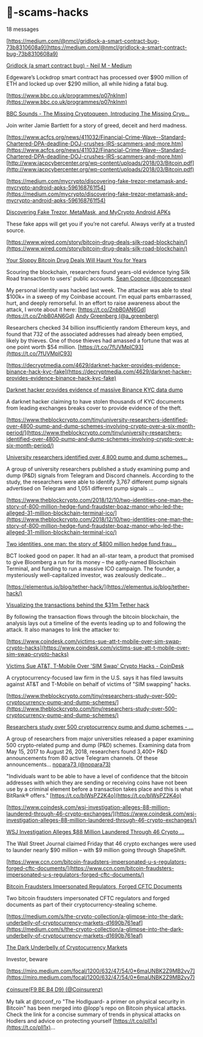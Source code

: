 # 📍-scams-hacks



18 messages



[https://medium.com/@nmcl/gridlock-a-smart-contract-bug-73b8310608a9](https://medium.com/@nmcl/gridlock-a-smart-contract-bug-73b8310608a9)

[Gridlock (a smart contract bug) - Neil M - Medium](https://medium.com/@nmcl/gridlock-a-smart-contract-bug-73b8310608a9)

Edgeware’s Lockdrop smart contract has processed over $900 million of ETH and locked up over $290 million, all while hiding a fatal bug.



[https://www.bbc.co.uk/programmes/p07nklnm](https://www.bbc.co.uk/programmes/p07nklnm)

[BBC Sounds - The Missing Cryptoqueen, Introducing The Missing Cryp...](https://www.bbc.co.uk/programmes/p07nklnm)

Join writer Jamie Bartlett for a story of greed, deceit and herd madness.

[https://www.acfcs.org/news/411032/Financial-Crime-Wave--Standard-Chartered-DPA-deadline-DOJ-crushes-IRS-scammers-and-more.htm](https://www.acfcs.org/news/411032/Financial-Crime-Wave--Standard-Chartered-DPA-deadline-DOJ-crushes-IRS-scammers-and-more.htm) [http://www.iacpcybercenter.org/wp-content/uploads/2018/03/Bitcoin.pdf](http://www.iacpcybercenter.org/wp-content/uploads/2018/03/Bitcoin.pdf)

[https://medium.com/mycrypto/discovering-fake-trezor-metamask-and-mycrypto-android-apks-596168761f54](https://medium.com/mycrypto/discovering-fake-trezor-metamask-and-mycrypto-android-apks-596168761f54)

[Discovering Fake Trezor, MetaMask, and MyCrypto Android APKs](https://medium.com/mycrypto/discovering-fake-trezor-metamask-and-mycrypto-android-apks-596168761f54)

These fake apps will get you if you’re not careful. Always verify at a trusted source.

[https://www.wired.com/story/bitcoin-drug-deals-silk-road-blockchain/](https://www.wired.com/story/bitcoin-drug-deals-silk-road-blockchain/)

[Your Sloppy Bitcoin Drug Deals Will Haunt You for Years](https://www.wired.com/story/bitcoin-drug-deals-silk-road-blockchain/)

Scouring the blockchain, researchers found years-old evidence tying Silk Road transaction to users' public accounts.
[Sean Coonce (@cooncesean)](https://twitter.com/cooncesean/status/1130493867734605824?s=12)

My personal identity was hacked last week. The attacker was able to steal $100k+ in a sweep of my Coinbase account. I'm equal parts embarrassed, hurt, and deeply remorseful. In an effort to raise awareness about the attack, I wrote about it here: [https://t.co/ZnbB0AN6Gd](https://t.co/ZnbB0AN6Gd)
[Andy Greenberg (@a_greenberg)](https://twitter.com/a_greenberg/status/1120665753307496449?s=12)

Researchers checked 34 billion insufficiently random Ethereum keys, and found that 732 of the associated addresses had already been emptied, likely by thieves. One of those thieves had amassed a fortune that was at one point worth $54 million. [https://t.co/7fUVMpIC93](https://t.co/7fUVMpIC93)

[https://decryptmedia.com/4629/darknet-hacker-provides-evidence-binance-hack-kyc-fake](https://decryptmedia.com/4629/darknet-hacker-provides-evidence-binance-hack-kyc-fake)

[Darknet hacker provides evidence of massive Binance KYC data dump](https://decryptmedia.com/4629/darknet-hacker-provides-evidence-binance-hack-kyc-fake)

A darknet hacker claiming to have stolen thousands of KYC documents from leading exchanges breaks cover to provide evidence of the theft.

[https://www.theblockcrypto.com/tiny/university-researchers-identified-over-4800-pump-and-dump-schemes-involving-crypto-over-a-six-month-period/](https://www.theblockcrypto.com/tiny/university-researchers-identified-over-4800-pump-and-dump-schemes-involving-crypto-over-a-six-month-period/)



[University researchers identified over 4,800 pump and dump schemes...](https://www.theblockcrypto.com/tiny/university-researchers-identified-over-4800-pump-and-dump-schemes-involving-crypto-over-a-six-month-period/)

A group of university researchers published a study examining pump and dump (P&D) signals from Telegram and Discord channels. According to the study, the researchers were able to identify 3,767 different pump signals advertised on Telegram and 1,051 different pump signals ...

[https://www.theblockcrypto.com/2018/12/10/two-identities-one-man-the-story-of-800-million-hedge-fund-fraudster-boaz-manor-who-led-the-alleged-31-million-blockchain-terminal-ico/](https://www.theblockcrypto.com/2018/12/10/two-identities-one-man-the-story-of-800-million-hedge-fund-fraudster-boaz-manor-who-led-the-alleged-31-million-blockchain-terminal-ico/)



[Two identities, one man: the story of $800 million hedge fund frau...](https://www.theblockcrypto.com/2018/12/10/two-identities-one-man-the-story-of-800-million-hedge-fund-fraudster-boaz-manor-who-led-the-alleged-31-million-blockchain-terminal-ico/)

BCT looked good on paper. It had an all-star team, a product that promised to give Bloomberg a run for its money – the aptly-named Blockchain Terminal, and funding to run a massive ICO campaign. The founder, a mysteriously well-capitalized investor, was zealously dedicate...

[https://elementus.io/blog/tether-hack/](https://elementus.io/blog/tether-hack/)

[Visualizing the transactions behind the $31m Tether hack](https://elementus.io/blog/tether-hack/)

By following the transaction flows through the bitcoin blockchain, the analysis lays out a timeline of the events leading up to and following the attack. It also manages to link the attacker to:

[https://www.coindesk.com/victims-sue-att-t-mobile-over-sim-swap-crypto-hacks](https://www.coindesk.com/victims-sue-att-t-mobile-over-sim-swap-crypto-hacks)



[Victims Sue AT&T, T-Mobile Over 'SIM Swap' Crypto Hacks - CoinDesk](https://www.coindesk.com/victims-sue-att-t-mobile-over-sim-swap-crypto-hacks)

A cryptocurrency-focused law firm in the U.S. says it has filed lawsuits against AT&T and T-Mobile on behalf of victims of "SIM swapping" hacks.

[https://www.theblockcrypto.com/tiny/researchers-study-over-500-cryptocurrency-pump-and-dump-schemes/](https://www.theblockcrypto.com/tiny/researchers-study-over-500-cryptocurrency-pump-and-dump-schemes/)



[Researchers study over 500 cryptocurrency pump and dump schemes - ...](https://www.theblockcrypto.com/tiny/researchers-study-over-500-cryptocurrency-pump-and-dump-schemes/)

A group of researchers from major universities released a paper examining 500 crypto-related pump and dump (P&D) schemes. Examining data from May 15, 2017 to August 26, 2018, researchers found 3,400+ P&D announcements from 80 active Telegram channels. Of these announcements...
[nopara73 (@nopara73)](https://twitter.com/nopara73/status/1050451616497901569)

"Individuals want to be able to have a level of confidence that the bitcoin addresses with which they are sending or receiving coins have not been use by a criminal element before a transaction takes place and this is what BitRank® offers." [https://t.co/blWsPZ2K4o](https://t.co/blWsPZ2K4o)


[https://www.coindesk.com/wsj-investigation-alleges-88-million-laundered-through-46-crypto-exchanges/](https://www.coindesk.com/wsj-investigation-alleges-88-million-laundered-through-46-crypto-exchanges/)



[WSJ Investigation Alleges $88 Million Laundered Through 46 Crypto ...](https://www.coindesk.com/wsj-investigation-alleges-88-million-laundered-through-46-crypto-exchanges/)

The Wall Street Journal claimed Friday that 46 crypto exchanges were used to launder nearly $90 million – with $9 million going through ShapeShift.

[https://www.ccn.com/bitcoin-fraudsters-impersonated-u-s-regulators-forged-cftc-documents/](https://www.ccn.com/bitcoin-fraudsters-impersonated-u-s-regulators-forged-cftc-documents/)

[Bitcoin Fraudsters Impersonated Regulators, Forged CFTC Documents](https://www.ccn.com/bitcoin-fraudsters-impersonated-u-s-regulators-forged-cftc-documents/)

Two bitcoin fraudsters impersonated CFTC regulators and forged documents as part of their cryptocurrency-stealing scheme.

[https://medium.com/s/the-crypto-collection/a-glimpse-into-the-dark-underbelly-of-cryptocurrency-markets-d1690b761eaf](https://medium.com/s/the-crypto-collection/a-glimpse-into-the-dark-underbelly-of-cryptocurrency-markets-d1690b761eaf)

[The Dark Underbelly of Cryptocurrency Markets](https://medium.com/s/the-crypto-collection/a-glimpse-into-the-dark-underbelly-of-cryptocurrency-markets-d1690b761eaf)

Investor, beware

[https://miro.medium.com/focal/1200/632/47/54/0*6maUNBK2Z9MB2vy7](https://miro.medium.com/focal/1200/632/47/54/0*6maUNBK2Z9MB2vy7)


[ℭoinsure(F9 BE B4 D9) (@Coinsurenz)](https://twitter.com/coinsurenz/status/1188114536064147456?s=12)

My talk at @tcconf_ro "The Hodlguard- a primer on physical security in Bitcoin" has been merged into @lopp's repo on Bitcoin physical attacks. Check the link for a concise summary of trends in physical attacks on Hodlers and advice on protecting yourself [https://t.co/pIl1x](https://t.co/pIl1x)...
